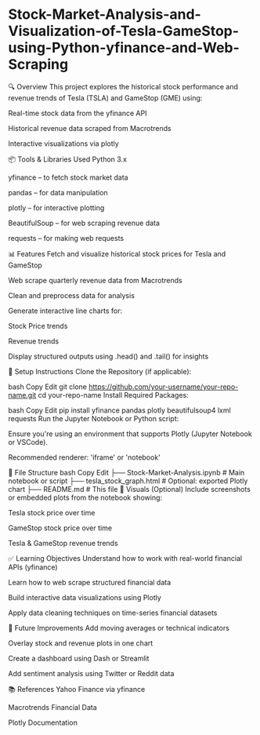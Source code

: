 # Stock-Market-Analysis-and-Visualization-of-Tesla-GameStop-using-Python-yfinance-and-Web-Scraping

🔍 Overview
This project explores the historical stock performance and revenue trends of Tesla (TSLA) and GameStop (GME) using:

Real-time stock data from the yfinance API

Historical revenue data scraped from Macrotrends

Interactive visualizations via plotly

📦 Tools & Libraries Used
Python 3.x

yfinance – to fetch stock market data

pandas – for data manipulation

plotly – for interactive plotting

BeautifulSoup – for web scraping revenue data

requests – for making web requests

📊 Features
Fetch and visualize historical stock prices for Tesla and GameStop

Web scrape quarterly revenue data from Macrotrends

Clean and preprocess data for analysis

Generate interactive line charts for:

Stock Price trends

Revenue trends

Display structured outputs using .head() and .tail() for insights

🔧 Setup Instructions
Clone the Repository (if applicable):

bash
Copy
Edit
git clone https://github.com/your-username/your-repo-name.git
cd your-repo-name
Install Required Packages:

bash
Copy
Edit
pip install yfinance pandas plotly beautifulsoup4 lxml requests
Run the Jupyter Notebook or Python script:

Ensure you're using an environment that supports Plotly (Jupyter Notebook or VSCode).

Recommended renderer: 'iframe' or 'notebook'

📂 File Structure
bash
Copy
Edit
├── Stock-Market-Analysis.ipynb       # Main notebook or script
├── tesla_stock_graph.html            # Optional: exported Plotly chart
├── README.md                         # This file
📸 Visuals (Optional)
Include screenshots or embedded plots from the notebook showing:

Tesla stock price over time

GameStop stock price over time

Tesla & GameStop revenue trends

✅ Learning Objectives
Understand how to work with real-world financial APIs (yfinance)

Learn how to web scrape structured financial data

Build interactive data visualizations using Plotly

Apply data cleaning techniques on time-series financial datasets

🚀 Future Improvements
Add moving averages or technical indicators

Overlay stock and revenue plots in one chart

Create a dashboard using Dash or Streamlit

Add sentiment analysis using Twitter or Reddit data

📚 References
Yahoo Finance via yfinance

Macrotrends Financial Data

Plotly Documentation

